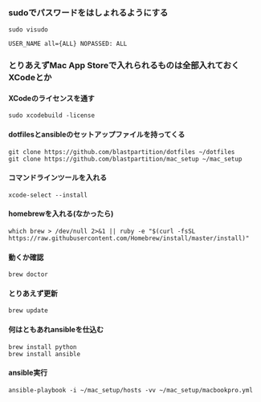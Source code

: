 ### sudoでパスワードをはしょれるようにする

    sudo visudo

    USER_NAME all={ALL} NOPASSED: ALL

### とりあえずMac App Storeで入れられるものは全部入れておく XCodeとか
#### XCodeのライセンスを通す

    sudo xcodebuild -license

#### dotfilesとansibleのセットアップファイルを持ってくる

```
git clone https://github.com/blastpartition/dotfiles ~/dotfiles
git clone https://github.com/blastpartition/mac_setup ~/mac_setup
```

#### コマンドラインツールを入れる

    xcode-select --install

#### homebrewを入れる(なかったら)

    which brew > /dev/null 2>&1 || ruby -e "$(curl -fsSL https://raw.githubusercontent.com/Homebrew/install/master/install)"

#### 動くか確認

    brew doctor

#### とりあえず更新

    brew update

#### 何はともあれansibleを仕込む

```
brew install python
brew install ansible
```

#### ansible実行

    ansible-playbook -i ~/mac_setup/hosts -vv ~/mac_setup/macbookpro.yml
